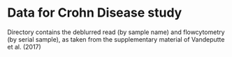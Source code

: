 # Data for Crohn Disease study
Directory contains the deblurred read (by sample name) and flowcytometry (by serial sample), as taken from the supplementary material of Vandeputte et al. (2017)